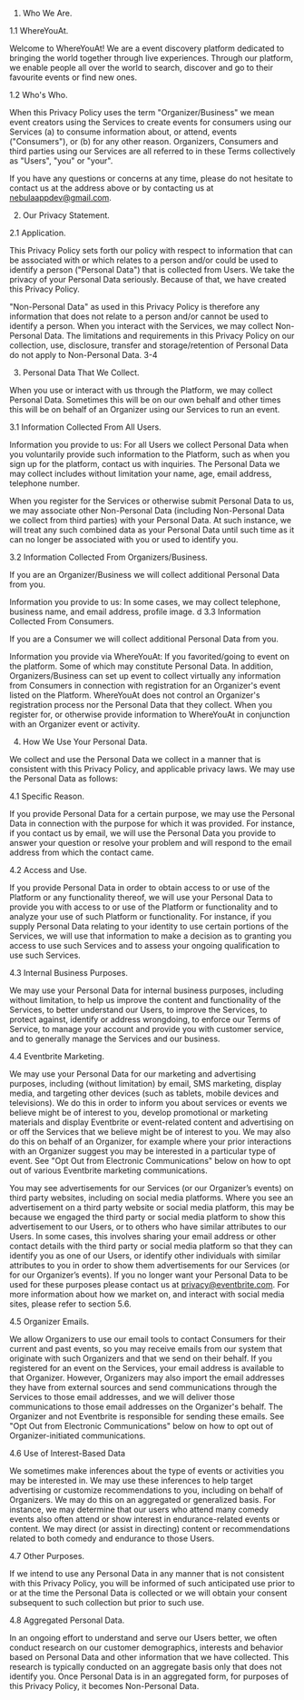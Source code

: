 1. Who We Are. 

1.1 WhereYouAt. 

Welcome to WhereYouAt! We are a event discovery platform dedicated to bringing the world together through live experiences. Through our platform, we enable people all over the world to search, discover and go to their favourite events or find new ones. 

1.2 Who's Who. 

When this Privacy Policy uses the term "Organizer/Business" we mean event creators using the Services to create events for consumers using our Services (a) to consume information about, or attend, events ("Consumers"), or (b) for any other reason. Organizers, Consumers and third parties using our Services are all referred to in these Terms collectively as "Users", "you" or "your". 


If you have any questions or concerns at any time, please do not hesitate to contact us at the address above or by contacting us at nebulaappdev@gmail.com. 

2. Our Privacy Statement. 

2.1 Application. 

This Privacy Policy sets forth our policy with respect to information that can be associated with or which relates to a person and/or could be used to identify a person ("Personal Data") that is collected from Users. We take the privacy of your Personal Data seriously. Because of that, we have created this Privacy Policy.

"Non-Personal Data" as used in this Privacy Policy is therefore any information that does not relate to a person and/or cannot be used to identify a person. When you interact with the Services, we may collect Non-Personal Data. The limitations and requirements in this Privacy Policy on our collection, use, disclosure, transfer and storage/retention of Personal Data do not apply to Non-Personal Data.
3-4

3. Personal Data That We Collect. 

When you use or interact with us through the Platform, we may collect Personal Data. Sometimes this will be on our own behalf and other times this will be on behalf of an Organizer using our Services to run an event.

3.1 Information Collected From All Users. 

Information you provide to us: For all Users we collect Personal Data when you voluntarily provide such information to the Platform, such as when you sign up for the platform, contact us with inquiries. The Personal Data we may collect includes without limitation your name, age, email address, telephone number.


When you register for the Services or otherwise submit Personal Data to us, we may associate other Non-Personal Data (including Non-Personal Data we collect from third parties) with your Personal Data. At such instance, we will treat any such combined data as your Personal Data until such time as it can no longer be associated with you or used to identify you. 

3.2 Information Collected From Organizers/Business. 

If you are an Organizer/Business we will collect additional Personal Data from you. 

Information you provide to us: In some cases, we may collect telephone, business name, and email address, profile image. 
d
3.3 Information Collected From Consumers. 

If you are a Consumer we will collect additional Personal Data from you.

Information you provide via WhereYouAt: If you favorited/going to event on the platform. Some of which may constitute Personal Data. In addition, Organizers/Business can set up event to collect virtually any information from Consumers in connection with registration for an Organizer's event listed on the Platform. WhereYouAt does not control an Organizer's registration process nor the Personal Data that they collect. When you register for, or otherwise provide information to WhereYouAt in conjunction with an Organizer event or activity.

4. How We Use Your Personal Data. 

We collect and use the Personal Data we collect in a manner that is consistent with this Privacy Policy, and applicable privacy laws. We may use the Personal Data as follows: 

4.1 Specific Reason. 

If you provide Personal Data for a certain purpose, we may use the Personal Data in connection with the purpose for which it was provided. For instance, if you contact us by email, we will use the Personal Data you provide to answer your question or resolve your problem and will respond to the email address from which the contact came. 

4.2 Access and Use. 

If you provide Personal Data in order to obtain access to or use of the Platform or any functionality thereof, we will use your Personal Data to provide you with access to or use of the Platform or functionality and to analyze your use of such Platform or functionality. For instance, if you supply Personal Data relating to your identity to use certain portions of the Services, we will use that information to make a decision as to granting you access to use such Services and to assess your ongoing qualification to use such Services. 

4.3 Internal Business Purposes. 

We may use your Personal Data for internal business purposes, including without limitation, to help us improve the content and functionality of the Services, to better understand our Users, to improve the Services, to protect against, identify or address wrongdoing, to enforce our Terms of Service, to manage your account and provide you with customer service, and to generally manage the Services and our business. 

4.4 Eventbrite Marketing. 

We may use your Personal Data for our marketing and advertising purposes, including (without limitation) by email, SMS marketing, display media, and targeting other devices (such as tablets, mobile devices and televisions). We do this in order to inform you about services or events we believe might be of interest to you, develop promotional or marketing materials and display Eventbrite or event-related content and advertising on or off the Services that we believe might be of interest to you. We may also do this on behalf of an Organizer, for example where your prior interactions with an Organizer suggest you may be interested in a particular type of event. See "Opt Out from Electronic Communications" below on how to opt out of various Eventbrite marketing communications. 

You may see advertisements for our Services (or our Organizer’s events) on third party websites, including on social media platforms. Where you see an advertisement on a third party website or social media platform, this may be because we engaged the third party or social media platform to show this advertisement to our Users, or to others who have similar attributes to our Users. In some cases, this involves sharing your email address or other contact details with the third party or social media platform so that they can identify you as one of our Users, or identify other individuals with similar attributes to you in order to show them advertisements for our Services (or for our Organizer’s events). If you no longer want your Personal Data to be used for these purposes please contact us at privacy@eventbrite.com. For more information about how we market on, and interact with social media sites, please refer to section 5.6. 

4.5 Organizer Emails. 

We allow Organizers to use our email tools to contact Consumers for their current and past events, so you may receive emails from our system that originate with such Organizers and that we send on their behalf. If you registered for an event on the Services, your email address is available to that Organizer. However, Organizers may also import the email addresses they have from external sources and send communications through the Services to those email addresses, and we will deliver those communications to those email addresses on the Organizer's behalf. The Organizer and not Eventbrite is responsible for sending these emails. See "Opt Out from Electronic Communications" below on how to opt out of Organizer-initiated communications. 

4.6 Use of Interest-Based Data 

We sometimes make inferences about the type of events or activities you may be interested in. We may use these inferences to help target advertising or customize recommendations to you, including on behalf of Organizers. We may do this on an aggregated or generalized basis. For instance, we may determine that our users who attend many comedy events also often attend or show interest in endurance-related events or content. We may direct (or assist in directing) content or recommendations related to both comedy and endurance to those Users. 

4.7 Other Purposes. 

If we intend to use any Personal Data in any manner that is not consistent with this Privacy Policy, you will be informed of such anticipated use prior to or at the time the Personal Data is collected or we will obtain your consent subsequent to such collection but prior to such use. 

4.8 Aggregated Personal Data. 

In an ongoing effort to understand and serve our Users better, we often conduct research on our customer demographics, interests and behavior based on Personal Data and other information that we have collected. This research is typically conducted on an aggregate basis only that does not identify you. Once Personal Data is in an aggregated form, for purposes of this Privacy Policy, it becomes Non-Personal Data.
